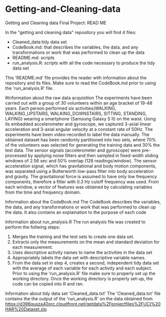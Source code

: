 # Getting-and-Cleaning-data
Getting and Cleaning data Final Project: READ ME

In the "getting and cleaning data" repository you will find 4 files:
- Cleaned_data:tidy data set 
- CodeBook.md:  that describes the variables, the data, and any transformations or work that was performed to clean up the data
- README.md: scripts
- run_analysis.R: scripts with all the code necessary to produce the tidy data set

This 'README.md' file provides the reader with information about the repository and its files. Make sure to read the CodeBook.md prior to using the 'run_analysis.R' file.

#Information about the raw data acquisition
The experiments have been carried out with a group of 30 volunteers within an age bracket of 19-48 years. 
Each person performed six activities(WALKING, WALKING_UPSTAIRS, WALKING_DOWNSTAIRS, SITTING, STANDING, LAYING) wearing a 
smartphone (Samsung Galaxy S II) on the waist. Using its embedded accelerometer and gyroscope, we captured 3-axial linear acceleration 
and 3-axial angular velocity at a constant rate of 50Hz. The experiments have been video-recorded to label the data manually. 
The obtained dataset has been randomly partitioned into two sets, where 70% of the volunteers was selected for generating the
training data and 30% the test data.
The sensor signals (accelerometer and gyroscope) were pre-processed by applying noise filters and then sampled in fixed-width sliding 
windows of 2.56 sec and 50% overlap (128 readings/window). The sensor acceleration signal, which has gravitational and body motion 
components, was separated using a Butterworth low-pass filter into body acceleration and gravity. The gravitational force is assumed 
to have only low frequency components, therefore a filter with 0.3 Hz cutoff frequency was used. From each window, a vector of features 
was obtained by calculating variables from the time and frequency domain.

Information about the CodeBook.md
The CodeBook describes the variables, the data, and any transformations or work that was performed to clean up the data. It also contains an explaination to the purpose of each code

Information about run_analysis.R
The run analysis file was created to perform the follwing steps:

1. Merges the training and the test sets to create one data set.
2. Extracts only the measurements on the mean and standard deviation for each measurement.
3. Uses descriptive activity names to name the activities in the data set
4. Appropriately labels the data set with descriptive variable names.
5. From the data set in step 4, creates a second, independent tidy data set with the average of each variable for each activity and each subject.
Prior to using the 'run_analysis.R' file make sure to properly set up the working directory. Once the working directory is properly set-up, the code can be copied into R and ran.

Information about tidy data set 'Cleaned_data.txt'
The 'Cleaned_data.txt' file contains the the output of the 'run_analysis.R' on the data obtained from https://d396qusza40orc.cloudfront.net/getdata%2Fprojectfiles%2FUCI%20HAR%20Dataset.zip 

